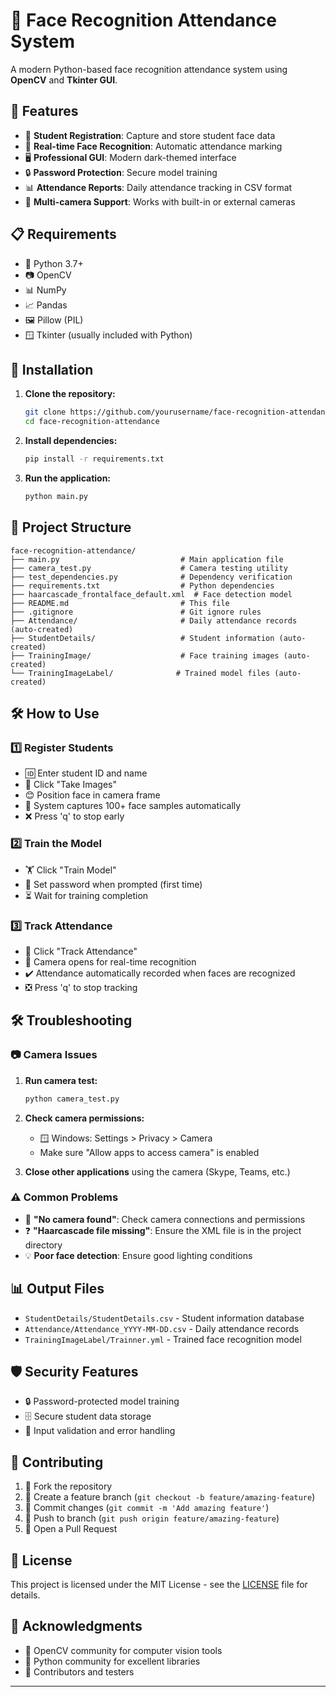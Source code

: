 # 🎥 Face Recognition Attendance System

A modern Python-based face recognition attendance system using **OpenCV** and **Tkinter GUI**.

## 🎯 Features

- 📝 **Student Registration**: Capture and store student face data
- 🤖 **Real-time Face Recognition**: Automatic attendance marking
- 🖥️ **Professional GUI**: Modern dark-themed interface
- 🔒 **Password Protection**: Secure model training
- 📊 **Attendance Reports**: Daily attendance tracking in CSV format
- 🎥 **Multi-camera Support**: Works with built-in or external cameras

## 📋 Requirements

- 🐍 Python 3.7+
- 📷 OpenCV
- 📊 NumPy
- 📈 Pandas
- 🖼️ Pillow (PIL)
- 🪟 Tkinter (usually included with Python)

## 🚀 Installation

1. **Clone the repository:**
   ```bash
   git clone https://github.com/yourusername/face-recognition-attendance.git
   cd face-recognition-attendance
   ```

2. **Install dependencies:**
   ```bash
   pip install -r requirements.txt
   ```

3. **Run the application:**
   ```bash
   python main.py
   ```

## 📁 Project Structure

```
face-recognition-attendance/
├── main.py                           # Main application file
├── camera_test.py                    # Camera testing utility
├── test_dependencies.py              # Dependency verification
├── requirements.txt                  # Python dependencies
├── haarcascade_frontalface_default.xml  # Face detection model
├── README.md                         # This file
├── .gitignore                        # Git ignore rules
├── Attendance/                       # Daily attendance records (auto-created)
├── StudentDetails/                   # Student information (auto-created)
├── TrainingImage/                    # Face training images (auto-created)
└── TrainingImageLabel/              # Trained model files (auto-created)
```

## 🛠️ How to Use

### 1️⃣ Register Students
- 🆔 Enter student ID and name
- 📸 Click "Take Images"
- 😊 Position face in camera frame
- 🤳 System captures 100+ face samples automatically
- ❌ Press 'q' to stop early

### 2️⃣ Train the Model
- 🏋️ Click "Train Model"
- 🔑 Set password when prompted (first time)
- ⏳ Wait for training completion

### 3️⃣ Track Attendance
- 📅 Click "Track Attendance" 
- 🎦 Camera opens for real-time recognition
- ✔️ Attendance automatically recorded when faces are recognized
- ❎ Press 'q' to stop tracking

## 🛠️ Troubleshooting

### 📷 Camera Issues
1. **Run camera test:**
   ```bash
   python camera_test.py
   ```

2. **Check camera permissions:**
   - 🪟 Windows: Settings > Privacy > Camera
   - Make sure "Allow apps to access camera" is enabled

3. **Close other applications** using the camera (Skype, Teams, etc.)

### ⚠️ Common Problems
- 🚫 **"No camera found"**: Check camera connections and permissions
- ❓ **"Haarcascade file missing"**: Ensure the XML file is in the project directory
- 💡 **Poor face detection**: Ensure good lighting conditions

## 📊 Output Files

- `StudentDetails/StudentDetails.csv` - Student information database
- `Attendance/Attendance_YYYY-MM-DD.csv` - Daily attendance records
- `TrainingImageLabel/Trainner.yml` - Trained face recognition model

## 🛡️ Security Features

- 🔒 Password-protected model training
- 🗄️ Secure student data storage
- 🧐 Input validation and error handling

## 🤝 Contributing

1. 🍴 Fork the repository
2. 🌱 Create a feature branch (`git checkout -b feature/amazing-feature`)
3. 💾 Commit changes (`git commit -m 'Add amazing feature'`)
4. 🚀 Push to branch (`git push origin feature/amazing-feature`)
5. 📨 Open a Pull Request

## 📝 License

This project is licensed under the MIT License - see the [LICENSE](LICENSE) file for details.

## 🙏 Acknowledgments

- 🙌 OpenCV community for computer vision tools
- 🐍 Python community for excellent libraries
- 🤗 Contributors and testers

---
